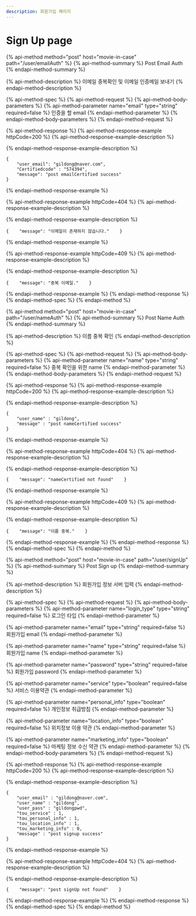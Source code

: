 ```yaml
---
description: 회원가입 페이지
---
```


# Sign Up page

{% api-method method="post" host="movie-in-case" path="/user/emailAuth" %}
{% api-method-summary %}
Post Email Auth
{% endapi-method-summary %}

{% api-method-description %}
이메일 중복확인 및 이메일 인증메일 보내기
{% endapi-method-description %}

{% api-method-spec %}
{% api-method-request %}
{% api-method-body-parameters %}
{% api-method-parameter name="email" type="string" required=false %}
인증을 할 email
{% endapi-method-parameter %}
{% endapi-method-body-parameters %}
{% endapi-method-request %}

{% api-method-response %}
{% api-method-response-example httpCode=200 %}
{% api-method-response-example-description %}

{% endapi-method-response-example-description %}

```
{    
    "user_email": "gildong@naver.com", 
    "Certifiedcode" : "574394", 
    "message": "post emailCertified success"    
}
```
{% endapi-method-response-example %}

{% api-method-response-example httpCode=404 %}
{% api-method-response-example-description %}

{% endapi-method-response-example-description %}

```
{    "message": "이메일이 존재하지 않습니다."    }
```
{% endapi-method-response-example %}

{% api-method-response-example httpCode=409 %}
{% api-method-response-example-description %}

{% endapi-method-response-example-description %}

```
{    "message": "중복 이메일."    }
```
{% endapi-method-response-example %}
{% endapi-method-response %}
{% endapi-method-spec %}
{% endapi-method %}

{% api-method method="post" host="movie-in-case" path="/user/nameAuth" %}
{% api-method-summary %}
Post Name Auth
{% endapi-method-summary %}

{% api-method-description %}
이름 중복 확인
{% endapi-method-description %}

{% api-method-spec %}
{% api-method-request %}
{% api-method-body-parameters %}
{% api-method-parameter name="name" type="string" required=false %}
중복 확인을 위한 name
{% endapi-method-parameter %}
{% endapi-method-body-parameters %}
{% endapi-method-request %}

{% api-method-response %}
{% api-method-response-example httpCode=200 %}
{% api-method-response-example-description %}

{% endapi-method-response-example-description %}

```
{    
    "user_name" : "gildong",
    "message" : "post nameCertified success" 
}
```
{% endapi-method-response-example %}

{% api-method-response-example httpCode=404 %}
{% api-method-response-example-description %}

{% endapi-method-response-example-description %}

```
{    "message": "nameCertified not found"    }
```
{% endapi-method-response-example %}

{% api-method-response-example httpCode=409 %}
{% api-method-response-example-description %}

{% endapi-method-response-example-description %}

```
{    "message": "이름 중복."    }
```
{% endapi-method-response-example %}
{% endapi-method-response %}
{% endapi-method-spec %}
{% endapi-method %}

{% api-method method="post" host="movie-in-case" path="/user/signUp" %}
{% api-method-summary %}
Post Sign up
{% endapi-method-summary %}

{% api-method-description %}
회원가입 정보 서버 입력
{% endapi-method-description %}

{% api-method-spec %}
{% api-method-request %}
{% api-method-body-parameters %}
{% api-method-parameter name="login\_type" type="string" required=false %}
로그인 타입
{% endapi-method-parameter %}

{% api-method-parameter name="email" type="string" required=false %}
회원가입 email
{% endapi-method-parameter %}

{% api-method-parameter name="name" type="string" required=false %}
회원가입 name
{% endapi-method-parameter %}

{% api-method-parameter name="password" type="string" required=false %}
회원가입 password
{% endapi-method-parameter %}

{% api-method-parameter name="service" type="boolean" required=false %}
서비스 이용약관
{% endapi-method-parameter %}

{% api-method-parameter name="personal\_info" type="boolean" required=false %}
개인정보 취급방침
{% endapi-method-parameter %}

{% api-method-parameter name="location\_info" type="boolean" required=false %}
위치정보 이용 약관
{% endapi-method-parameter %}

{% api-method-parameter name="marketing\_info" type="boolean" required=false %}
마케팅 정보 수신 약관
{% endapi-method-parameter %}
{% endapi-method-body-parameters %}
{% endapi-method-request %}

{% api-method-response %}
{% api-method-response-example httpCode=200 %}
{% api-method-response-example-description %}

{% endapi-method-response-example-description %}

```
{    
    "user_email" : "gildong@naver.com", 
    "user_name" : "gildong", 
    "user_pass" : "gildongpwd", 
    "tou_service" : 1, 
    "tou_personal_info" : 1, 
    "tou_location_info" : 1, 
    "tou_marketing_info" : 0,
    "message" : "post signup success"
}    
```
{% endapi-method-response-example %}

{% api-method-response-example httpCode=404 %}
{% api-method-response-example-description %}

{% endapi-method-response-example-description %}

```
{    "message": "post signUp not found"    }
```
{% endapi-method-response-example %}
{% endapi-method-response %}
{% endapi-method-spec %}
{% endapi-method %}

